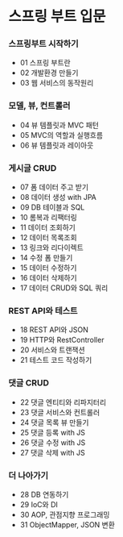 # 스프링 부트 입문

### 스프링부트 시작하기
- 01 스프링 부트란
- 02 개발환경 만들기
- 03 웹 서비스의 동작원리

### 모델, 뷰, 컨트롤러
- 04 뷰 템플릿과 MVC 패턴
- 05 MVC의 역할과 실행흐름
- 06 뷰 템플릿과 레이아웃

### 게시글 CRUD
- 07 폼 데이터 주고 받기
- 08 데이터 생성 with JPA
- 09 DB 테이블과 SQL
- 10 롬복과 리팩터링
- 11 데이터 조회하기
- 12 데이터 목록조회
- 13 링크와 리다이렉트
- 14 수정 폼 만들기
- 15 데이터 수정하기
- 16 데이터 삭제하기
- 17 데이터 CRUD와 SQL 쿼리

### REST API와 테스트
- 18 REST API와 JSON
- 19 HTTP와 RestController
- 20 서비스와 트랜잭션
- 21 테스트 코드 작성하기

### 댓글 CRUD
- 22 댓글 엔티티와 리파지터리
- 23 댓글 서비스와 컨트롤러
- 24 댓글 목록 뷰 만들기
- 25 댓글 등록 with JS
- 26 댓글 수정 with JS
- 27 댓글 삭제 with JS

### 더 나아가기
- 28 DB 연동하기
- 29 IoC와 DI
- 30 AOP, 관점지향 프로그래밍
- 31 ObjectMapper, JSON 변환
